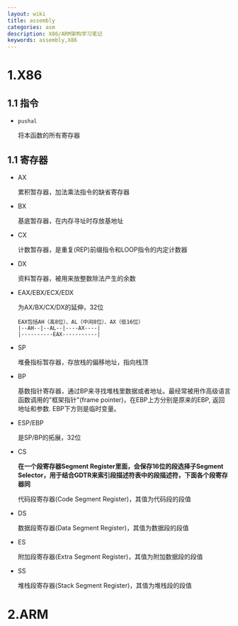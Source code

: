 ```yaml
---
layout: wiki
title: assembly
categories: asm
description: X86/ARM架构学习笔记
keywords: assembly,X86
---
```




# 1.X86

## 1.1 指令

* `pushal`

  将本函数的所有寄存器

## 1.1 寄存器

* AX

  累积暂存器，加法乘法指令的缺省寄存器

* BX

  基底暂存器，在内存寻址时存放基地址

* CX

  计数暂存器，是重复(REP)前缀指令和LOOP指令的内定计数器

* DX

  资料暂存器，被用来放整数除法产生的余数

* EAX/EBX/ECX/EDX

  为AX/BX/CX/DX的延伸，32位

  ```
  EAX包括AH（高8位）、AL（中间8位）、AX（低16位）
  |--AH--|--AL--|----AX----|
  |----------EAX-----------|
  ```

* SP

  堆叠指标暂存器，存放栈的偏移地址，指向栈顶

* BP

  基数指针寄存器，通过BP来寻找堆栈里数据或者地址。最经常被用作高级语言函数调用的"框架指针"(frame pointer)，在EBP上方分别是原来的EBP, 返回地址和参数. EBP下方则是临时变量。

* ESP/EBP

  是SP/BP的拓展，32位

* CS

  **在一个段寄存器Segment Register里面，会保存16位的段选择子Segment Selector，用于结合GDTR来索引段描述符表中的段描述符，下面各个段寄存器同**

  代码段寄存器(Code Segment Register)，其值为代码段的段值

* DS

  数据段寄存器(Data Segment Register)，其值为数据段的段值

* ES

  附加段寄存器(Extra Segment Register)，其值为附加数据段的段值

* SS

  堆栈段寄存器(Stack Segment Register)，其值为堆栈段的段值

# 2.ARM

